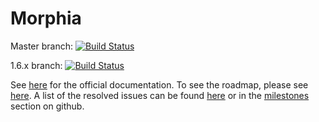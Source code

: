 # Morphia

Master branch:  [![Build Status](https://travis-ci.org/MorphiaOrg/morphia.svg?branch=master)](https://travis-ci.org/MorphiaOrg/morphia)

1.6.x branch:  [![Build Status](https://travis-ci.org/MorphiaOrg/morphia.svg?branch=1.6.x)](https://travis-ci.org/MorphiaOrg/morphia)

See [here](http://morphiaorg.github.io/morphia/) for the official documentation.  To see the roadmap, please see [here](Roadmap.md).  A 
list of the resolved issues can be found [here](CHANGELOG.md) or in the [milestones](https://github.com/MorphiaOrg/morphia/milestones) 
section on github.

